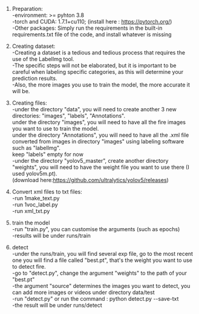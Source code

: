 1. Preparation:     
    -environment: >= pyhton 3.8    
    -torch and CUDA: 1.7.1+cu110; (install here : https://pytorch.org/)                  
    -Other packages: Simply run the requirements in the built-in requirements.txt file of the code, and install whatever is missing     


2. Creating dataset:       
    -Creating a dataset is a tedious and tedious process that requires the use of the LabelImg tool.     
    -The specific steps will not be elaborated, but it is important to be careful when labeling specific categories, as this will determine your prediction results.     
    -Also, the more images you use to train the model, the more accurate it will be.     


4. Creating files:    
    -under the directory "data", you will need to create another 3 new directories: "images", "labels", "Annotations".    
        under the directory "images", you will need to have all the fire images you want to use to train the model.    
        under the directory "Annotations", you will need to have all the .xml file converted from images in directory "images" using labeling software such as "labelImg".    
        keep "labels" empty for now    
    -under the directory "yolov5_master", create another directory "weights", you will need to have the weight file you want to use there (I used yolov5m.pt).     
    (download here:https://github.com/ultralytics/yolov5/releases)


5. Convert xml files to txt files:     
    -run 1make_text.py    
    -run 1voc_label.py    
    -run xml_txt.py    


6. train the model    
    -run "train.py", you can customise the arguments (such as epochs)    
    -results will be under runs/train    


8. detect     
    -under the runs/train, you will find several exp file, go to the most recent one you will find a file called "best.pt", that's the weight you want to use to detect fire.    
    -go to "detect.py", change the argument "weights" to the path of your "best.pt"     
    -the argument "source" determines the images you want to detect, you can add more images or videos under directory data/test    
    -run "detect.py" or run the command : python detect.py --save-txt    
    -the result will be under runs/detect     

